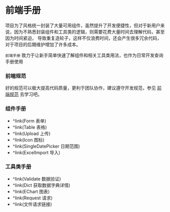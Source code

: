 # 前端手册

项目为了风格统一封装了大量可用组件，虽然提升了开发便捷性，但对于新用户来说，因为不熟悉封装组件和工具类的逻辑，则需要花费大量时间去理解代码，甚至因为时间紧迫，
导致重复造轮子，这样不仅浪费时间，还会产生很多冗余代码，对于项目的后期维护增加了许多成本。

`前端手册` <span style="color: var(--el-color-danger);">
致力于让新手简单快速了解组件和相关工具类用法，也作为日常开发查询手册使用</span>

### 前端规范

好的规范可以极大提高代码质量，更利于团队协作，建议遵守开发规范，参见 [前端规范](/frontend/specification) 去学习吧。

### 组件手册

- ^link(Form 表单)
- ^link(Table 表格)
- ^link(Upload 上传)
- ^link(Icon 图标)
- ^link(SingleDatePicker 日期范围)
- ^link(ExcelImport 导入)

### 工具类手册

- ^link(Validate 数据验证)
- ^link(Dict 获取数据字典详情)
- ^link(EChart 图表)
- ^link(Request 请求)
- ^link(文件请求链接)
